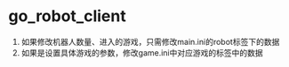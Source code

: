 # go_robot_client

1. 如果修改机器人数量、进入的游戏，只需修改main.ini的robot标签下的数据
2. 如果是设置具体游戏的参数，修改game.ini中对应游戏的标签中的数据